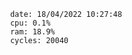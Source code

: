 

                date: 18/04/2022 10:27:48
                cpu: 0.1%
                ram: 18.9%
                cycles: 20040

                         